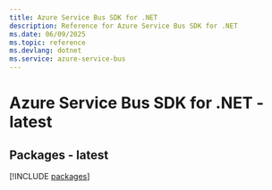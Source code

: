 ```yaml
---
title: Azure Service Bus SDK for .NET
description: Reference for Azure Service Bus SDK for .NET
ms.date: 06/09/2025
ms.topic: reference
ms.devlang: dotnet
ms.service: azure-service-bus
---
```

# Azure Service Bus SDK for .NET - latest
## Packages - latest
[!INCLUDE [packages](service-bus-index.md)]
